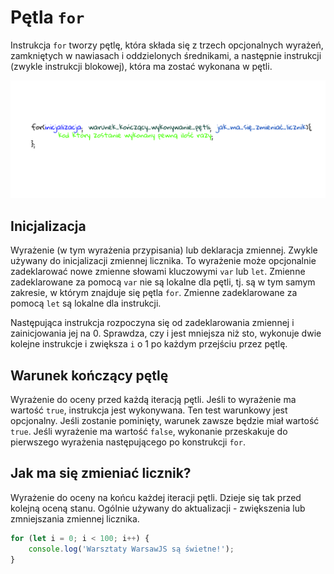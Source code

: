 # Pętla `for`

Instrukcja `for` tworzy pętlę, która składa się z trzech opcjonalnych wyrażeń,
zamkniętych w nawiasach i oddzielonych średnikami, a następnie instrukcji
(zwykle instrukcji blokowej), która ma zostać wykonana w pętli.

![for](for.png)

## Inicjalizacja

Wyrażenie (w tym wyrażenia przypisania) lub deklaracja zmiennej. Zwykle używany
do inicjalizacji zmiennej licznika. To wyrażenie może opcjonalnie zadeklarować
nowe zmienne słowami kluczowymi `var` lub `let`. Zmienne zadeklarowane za pomocą
`var` nie są lokalne dla pętli, tj. są w tym samym zakresie, w którym znajduje
się pętla `for`. Zmienne zadeklarowane za pomocą `let` są lokalne dla instrukcji.

Następująca instrukcja rozpoczyna się od zadeklarowania zmiennej i zainicjowania
jej na 0. Sprawdza, czy i jest mniejsza niż sto, wykonuje dwie kolejne instrukcje
i zwiększa `i` o 1 po każdym przejściu przez pętlę.

## Warunek kończący pętlę

Wyrażenie do oceny przed każdą iteracją pętli. Jeśli to wyrażenie ma wartość
`true`, instrukcja jest wykonywana. Ten test warunkowy jest opcjonalny.
Jeśli zostanie pominięty, warunek zawsze będzie miał wartość `true`.
Jeśli wyrażenie ma wartość `false`, wykonanie przeskakuje do pierwszego
wyrażenia następującego po konstrukcji `for`.

## Jak ma się zmieniać licznik?

Wyrażenie do oceny na końcu każdej iteracji pętli. Dzieje się tak przed
kolejną oceną stanu. Ogólnie używany do aktualizacji - zwiększenia lub
zmniejszania zmiennej licznika.

```js
for (let i = 0; i < 100; i++) {
    console.log('Warsztaty WarsawJS są świetne!');
}
```
